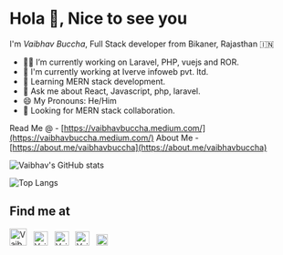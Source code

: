 # Hola 👋, Nice to see you

<!--
**vaibhavbuccha/vaibhavbuccha** is a ✨ _special_ ✨ repository because its `README.md` (this file) appears on your GitHub profile.

Here are some ideas to get you started:

- 🔭 I’m currently working on ...
- 🌱 I’m currently learning ...
- 👯 I’m looking to collaborate on ...
- 🤔 I’m looking for help with ...
- 💬 Ask me about ...
- 📫 How to reach me: ...
- 😄 Pronouns: ...
- ⚡ Fun fact: ...
-->

I'm *Vaibhav Buccha*, Full Stack developer from Bikaner, Rajasthan :india:
- 👨‍💻 I’m currently working on Laravel, PHP, vuejs and ROR.
- 🏢 I'm currently working at Iverve infoweb pvt. ltd.
- 🌱 Learning MERN stack development.
- 💬 Ask me about React, Javascript, php, laravel.
- 😄 My Pronouns: He/Him
- 👯 Looking for MERN stack collaboration.

Read Me @ - [https://vaibhavbuccha.medium.com/](https://vaibhavbuccha.medium.com/)
About Me - [https://about.me/vaibhavbuccha](https://about.me/vaibhavbuccha)

![Vaibhav's GitHub stats](https://github-readme-stats.vercel.app/api?username=vaibhavbuccha&show_icons=true&theme=merko)

![Top Langs](https://github-readme-stats.vercel.app/api/top-langs/?username=vaibhavbuccha)

## Find me at
<a href="https://www.linkedin.com/in/vaibhavbuccha/" target="_blank" ><img src="https://logodix.com/logo/79657.png" alt="Vaibhav buccha" width="30"/></a> &nbsp; <a href="mailto:jainvaibhav415@gmail.com" target="_blank" ><img src="https://cdn4.iconfinder.com/data/icons/free-colorful-icons/360/gmail.png" alt="Vaibhav buccha" width="25"/></a> &nbsp; <a href="https://instagram.com/vaibhavbuccha" target="_blank" ><img src="https://www.freepnglogos.com/uploads/instagram-logo-png-transparent-0.png" alt="Vaibhav buccha" width="25"/></a> &nbsp; <a href="https://www.hackerrank.com/vaibhavbuccha?hr_r=1" target="_blank" ><img src="https://upload.wikimedia.org/wikipedia/commons/6/65/HackerRank_logo.png" alt="Vaibhav buccha" width="25"/></a> &nbsp; <a href="https://www.stopstalk.com/user/profile/vaibhavbuccha" target="_blank" ><img src="https://www.stopstalk.com/static/images/stopstalk-logo.png" alt="Vaibhav buccha" width="20"/></a>

